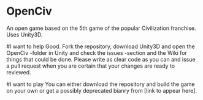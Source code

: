 OpenCiv
=======

An open game based on the 5th game of the popular Civilization franchise. Uses Unity3D.

#I want to help
Good. Fork the repository, download Unity3D and open the OpenCiv -folder in Unity and check the issues -section and the Wiki for things that could be done. Please write as clear code as you can and issue a pull request when you are certain that your changes are ready to reviewed.

#I want to play
You can either download the repository and build the game on your own or get a possibly deprecated bianry from [link to appear here].
